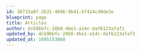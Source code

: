 ```yaml
---
id: 38733a8f-2b31-4696-9b41-6f414cd0de3e
blueprint: page
title: Articles
author: dcb9bbfc-28b8-4be1-a14c-daf6123afaf1
updated_by: dcb9bbfc-28b8-4be1-a14c-daf6123afaf1
updated_at: 1695153068
---
```

